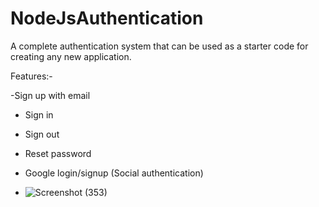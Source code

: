 # NodeJsAuthentication
A complete authentication system that can be used as a starter code for creating any new application.

Features:-

-Sign up with email
- Sign in 
- Sign out
- Reset password 
- Google login/signup (Social authentication)

- ![Screenshot (353)](https://github.com/Hardik9800/nodejsAuthentication/assets/51282682/624bf61e-1662-467f-ba6e-8b17bfef75f6)

